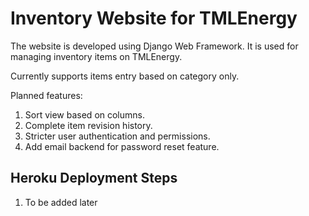# Inventory Website for TMLEnergy

The website is developed using Django Web Framework. It is used for managing inventory items on TMLEnergy.

Currently supports items entry based on category only.

Planned features:

1. Sort view based on columns.
2. Complete item revision history.
3. Stricter user authentication and permissions.
4. Add email backend for password reset feature.

## Heroku Deployment Steps

1. To be added later
